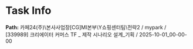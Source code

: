 # Task Info

**Path:** 카페24(주)\본사사업장\[CG]MI본부\Y쇼핑센터팀\전략2 / mypark / [339989] 크리에이터 커머스 TF _ 제작 시나리오 설계_기획 / 2025-10-01_00-00-00

